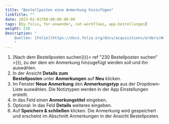 ```yaml
---
title: "Bestellposten eine Anmerkung hinzufügen"
linkTitle: ""
date: 2023-02-01T00:00:00-00:00
tags: [by-folio, for-anwender, cat-workflows, app-bestellungen]
weight: 210
Description: "
    Quellen: [Folio](https://docs.folio.org/docs/acquisitions/orders/#adding-a-note-to-an-order-line ) & [GBV](https://info.gbv.de/pages/viewpage.action?pageId=851017789)
    "
---
```


1.  [Nach dem Bestellposten suchen]({{< ref "230 Bestellposten suchen" >}}), zu der dem ein Anmerkung hinzugefügt werden soll und ihn auswählen.
2.  In der Ansicht **Details zum Bestellposten** unter **Anmerkungen** auf **Neu** klicken.
3.  Im Fenster **Neue Anmerkung** den **Anmerkungstyp** aus der Dropdown-Liste auswählen. Die Notiztypen werden in der App Einstellungen erstellt.
4.  In das Feld einen **Anmerkungstitel** eingeben.
5.  Optional: In das Feld **Details** weiteres eingeben.
6.  Auf **Speichern & schließen** klicken. Die Anmerkung wird gespeichert und erscheint im Abschnitt Anmerkungen in der Ansicht Bestellposten.
